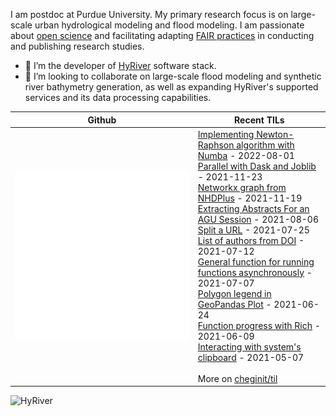 I am postdoc at Purdue University. My primary research focus is on large-scale urban hydrological modeling and flood modeling.
I am passionate about [open science](https://github.com/nasa/Transform-to-Open-Science) and facilitating
adapting [FAIR practices](https://www.go-fair.org/fair-principles/) in conducting and publishing research studies.

- 🔭 I’m the developer of [HyRiver](https://github.com/cheginit/HyRiver) software stack.
- 👯 I’m looking to collaborate on large-scale flood modeling and synthetic river bathymetry generation, as well as
expanding HyRiver's supported services and its data processing capabilities.

Github | Recent TILs
------- | ---
![Metrics](https://github.com/cheginit/cheginit/blob/main/github-metrics.svg) | <!-- tils starts -->[Implementing Newton-Raphson algorithm with Numba](https://github.com/cheginit/til/blob/main/python/newton.md) - 2022-08-01<br>[Parallel with Dask and Joblib](https://github.com/cheginit/til/blob/main/python/parallel.md) - 2021-11-23<br>[Networkx graph from NHDPlus](https://github.com/cheginit/til/blob/main/python/nhdplus.md) - 2021-11-19<br>[Extracting Abstracts For an AGU Session](https://github.com/cheginit/til/blob/main/python/agu_abstract.md) - 2021-08-06<br>[Split a URL](https://github.com/cheginit/til/blob/main/python/get_payload.md) - 2021-07-25<br>[List of authors from DOI](https://github.com/cheginit/til/blob/main/python/get_authors.md) - 2021-07-12<br>[General function for running functions asynchronously](https://github.com/cheginit/til/blob/main/python/run_async_func.md) - 2021-07-07<br>[Polygon legend in GeoPandas Plot](https://github.com/cheginit/til/blob/main/python/geopandas_polt.md) - 2021-06-24<br>[Function progress with Rich](https://github.com/cheginit/til/blob/main/python/decorator.md) - 2021-06-09<br>[Interacting with system's clipboard](https://github.com/cheginit/til/blob/main/python/clipboard.md) - 2021-05-07<!-- tils ends --><br><br>More on [cheginit/til](https://github.com/cheginit/til)

![HyRiver](https://raw.githubusercontent.com/hyriver/HyRiver-examples/main/notebooks/_static/hyriver_showcase.png)
